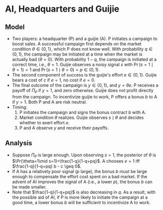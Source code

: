 # AI, Headquarters and Guijie

## Model

- Two players: a headquarter (P) and a guijie (A). P initiates a campaign to boost sales. A successful campaign first depends on the market condition $\theta \in \{0, 1\}$, which P does not know well. With probability $q \in (0, 1)$, the campaign may be initiated at a time when the market is actually bad ($\theta = 0$). With probability $1-q$, the campaign is initiated at a correct time, i.e., $\theta = 1$. Guijie observes a noisy signal $s$ with $\Pr(s=1\mid \theta=1)=1$ and $\Pr(s=1\mid \theta=0)=p\in(0,1)$.
- The second component of success is the guijie's effort $e \in \{0, 1\}$. Guijie bears a cost of $c$ if $e = 1$, no cost if $e = 0$.
- The final outcome of the campaign is $y \in \{0, 1\}$, and $y = \theta e$. P receives a payoff of $\Pi_P$ if $y = 1$, and zero otherwise. Guijie does not profit directly from the campaign. To incentivize guijie to work, P offers a bonus $b$ to A if $y = 1$. Both P and A are risk neutral.
- Timing:
  1. P initiates the campaign and signs the bonus contract $b$ with A.
  2. Market condition $\theta$ realizes. Guijie observes $s\mid \theta$ and decides whether to exert effort $e$.
  3. P and A observe $y$ and receive their payoffs.

## Analysis

- Suppose $\Pi_P$ is large enough. Upon observing $s=1$, the posterior of $\theta$ is $\Pr(\theta=1\mid s=1)=\frac{1-q}{1-q+pq}$. A chooses $e = 1$ iff $\frac{1-q}{1-q+pq} b - c \geq 0$.
- If A has a relatively poor signal ($p$ large), the bonus $b$ must be large enough to compensate the effort cost spent on a bad market. If the advent of AI improves the signal of A (i.e., a lower $p$), the bonus $b$ can be made smaller.
- Note that $\frac{1-q}{1-q+pq}$ is also decreasing in $q$. As a result, with the possible aid of AI, if P is more likely to initiate the campaign at a good time, a lower bonus $b$ will be sufficient to incentivize A to work.

